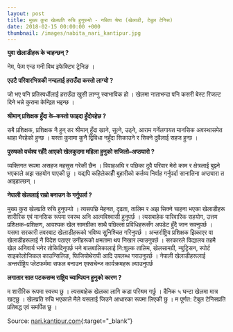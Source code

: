 ```yaml
---
layout: post
title: मुख्य कुरा खेलप्रति रुचि हुनुपर्‍यो - नबिता श्रेष्ठ (खेलाडी, टेबुल टेनिस)
date: 2018-02-15 00:00:00 +000
thumbnail: /images/nabita_nari_kantipur.jpg
---
```


<p class='text-info'>
  <strong>युवा खेलाडीहरू के चाहन्छन् ?</strong>
</p>

नेम, फेम एन्ड मनी विथ इफेक्टिभ ट्रेनिङ ।

<p class='text-info'>
  <strong>एउटै परिवारभित्रकी नन्दलाई हराउँदा कस्तो लाग्यो ?</strong>
</p>

जो भए पनि प्रतिस्पर्धीलाई हराउँदा खुसी लाग्नु स्वाभाविक हो । खेलमा नाताभन्दा पनि कसरी बेस्ट रिजल्ट दिने भन्ने कुरामा केन्द्रित भइन्छ ।

<p class='text-info'>
  <strong>
श्रीमान् प्रशिक्षक हुँदा के–कस्तो फाइदा हुँदोरहेछ ?
</strong>
</p>

सबै प्रशिक्षक, प्रशिक्षक नै हुन् तर श्रीमान् हुँदा खाने, सुत्ने, उठ्ने, आराम गर्नेलगायत मानसिक अवस्थासमेत थाहा भैरहेको हुन्छ । यस्ता कुरामा कुनै द्विविधा नहुँदा सिकाउने र सिक्ने दुवैलाई सहज हुन्छ ।

<p class='text-info'>
  <strong>
पुरुषको वर्चश्व रहँदै आएको खेलकुदमा महिला हुनुको सजिलो–अप्ठ्यारो ?
</strong>
</p>

व्यक्तिगत रूपमा असहज महसुस गरेकी छैन । विवाहअघि र पछिका दुवै परिवार मेरो काम र क्षेत्रलाई बुझ्ने भएकाले अझ सहयोग पाएकी छु । यद्यपि कहिलेकाहीँ बुहारीको कर्तव्य निर्वाह गर्नुपर्दा सानातिना अप्ठ्यारा त आइहाल्छन् ।

<p class='text-info'>
  <strong>नेपाली खेललाई राम्रो बनाउन के गर्नुपर्ला ?</strong>
</p>

मुख्य कुरा खेलप्रति रुचि हुनुपर्‍यो । त्यसपछि मेहनत, दृढता, तालिम र अझ सिक्ने चाहना भएका खेलाडीहरू शारीरिक एवं मानसिक रूपमा स्वस्थ अनि आत्मविश्वासी हुनुपर्छ । त्यसबाहेक पारिवारिक सहयोग, उत्तम प्रशिक्षक–प्रशिक्षण, आवश्यक खेल सामग्रीका साथै पछिल्ला प्रविधिहरूसँग अपडेट हुँदै जान सक्नुपर्छ । यसमा सरकारी तवरबाट खेलाडीहरूको भविष्य सुुनिश्चित गरिनुपर्छ । अन्तर्राष्ट्रिय प्रशिक्षक झिकाएर वा खेलाडीहरूलाई नै विदेश पठाएर उनीहरूको क्षमतामा थप निखार ल्याउनुपर्छ । सरकारले विद्यालय तहमै खेल अनिवार्य भनेर तोकिदिनुपर्छ भने बालबालिकालाई नि:शुल्क तालिम, खेलसामग्री, न्युट्रिसन, स्पोर्ट साइकोलोजिकल काउन्सिलिङ, फिजियोथेरापी आदि उपलब्ध गराउनुपर्छ । नेपाली खेलाडीहरूलाई अन्तर्राष्ट्रिय प्लेटफर्ममा सफल बनाउन एक्सचेन्ज कार्यक्रमहरू ल्याउनुपर्छ

<p class='text-info'>
  <strong>लगातार सात पटकसम्म राष्ट्रिय च्याम्पियन हुनुको कारण ?</strong>
</p>

म शारीरिक रूपमा स्वस्थ छु । त्यसबाहेक खेलका लागि कडा परिश्रम गर्छु । दैनिक ५ घन्टा खेलमा मात्र खट्छु । खेलप्रति रुचि भएकाले मैले यसलाई जिउने आधारका रूपमा लिएकी छु । म पूर्णत: टेबुल टेनिसप्रति प्रतिबद्ध एवं समर्पित छु ।


Source: [nari.kantipur.com][news-source]{:target="_blank"}

[news-source]: http://nari.ekantipur.com/news/2018-02-15/20180215125203.html